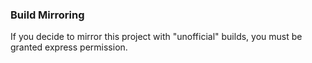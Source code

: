 ### Build Mirroring

If you decide to mirror this project with "unofficial" builds, you must be granted express permission.
